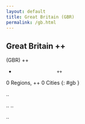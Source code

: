 ```yaml
---
layout: default
title: Great Britain (GBR)
permalink: /gb.html
---
```



## Great Britain   ++
(GBR)  ++
-                     ++
0 Regions, ++
0 Cities
{: #gb }

.. 




.. 
.. 



.. 
 
